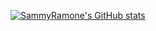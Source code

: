 [![SammyRamone's GitHub stats](https://github-readme-stats.vercel.app/api?username=SammyRamone)](https://github.com/anuraghazra/github-readme-stats)

<!--
**SammyRamone/SammyRamone** is a ✨ _special_ ✨ repository because its `README.md` (this file) appears on your GitHub profile.

Here are some ideas to get you started:

- 🔭 I’m currently working on ...
- 🌱 I’m currently learning ...
- 👯 I’m looking to collaborate on ...
- 🤔 I’m looking for help with ...
- 💬 Ask me about ...
- 📫 How to reach me: ...
- 😄 Pronouns: ...
- ⚡ Fun fact: ...
-->
